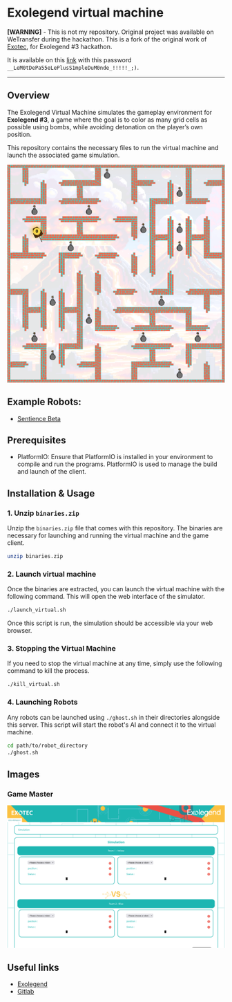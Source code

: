 # Exolegend virtual machine

**[WARNING]** - This is not my repository. Original project was available on WeTransfer during the hackathon. This is a fork of the original work of [Exotec](https://www.exotec.com/), for Exolegend #3 hackathon.

It is available on this [link](https://we.tl/t-yn5KlpOOwT) with this password `__LeM0tDePa55eLePlusS1mpleDuM0nde_!!!!!_;)`.

---

## Overview 

The Exolegend Virtual Machine simulates the gameplay environment for **Exolegend #3**, a game where the goal is to color as many grid cells as possible using bombs, while avoiding detonation on the player’s own position.

This repository contains the necessary files to run the virtual machine and launch the associated game simulation. 

![Simulator](images/Simulator.png)

## Example Robots:
- [Sentience Beta](https://github.com/Sentience-Robotics/exolegend-beta)


## Prerequisites

- PlatformIO: Ensure that PlatformIO is installed in your environment to compile and run the programs. PlatformIO is used to manage the build and launch of the client.


## Installation & Usage
### 1. Unzip `binaries.zip` 
Unzip the `binaries.zip` file that comes with this repository. The binaries are necessary for launching and running the virtual machine and the game client.
```bash
unzip binaries.zip
```

### 2. Launch virtual machine
Once the binaries are extracted, you can launch the virtual machine with the following command. This will open the web interface of the simulator.
```bash
./launch_virtual.sh
```
Once this script is run, the simulation should be accessible via your web browser.

### 3. Stopping the Virtual Machine
If you need to stop the virtual machine at any time, simply use the following command to kill the process.
```bash
./kill_virtual.sh
```

### 4. Launching Robots
Any robots can be launched using `./ghost.sh` in their directories alongside this server. This script will start the robot's AI and connect it to the virtual machine.

```bash
cd path/to/robot_directory
./ghost.sh
```


## Images

### Game Master
![Game Master](images/GameMaster.png)

## Useful links

- [Exolegend](https://www.exolegend.com/)
- [Gitlab](https://gitlab.com/exolegend/exolegend)